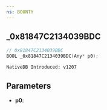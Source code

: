 ```yaml
---
ns: BOUNTY
---
```

## _0x81847C2134039BDC

```c
// 0x81847C2134039BDC
BOOL _0x81847C2134039BDC(Any* p0);
```

```
NativeDB Introduced: v1207
```

## Parameters
* **p0**:

